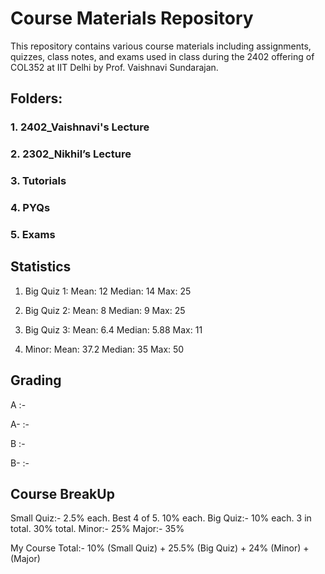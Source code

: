 # Course Materials Repository

This repository contains various course materials including assignments, quizzes, class notes, and exams used in class during the 2402 offering of COL352 at IIT Delhi by Prof. Vaishnavi Sundarajan.

## Folders:

### 1. 2402_Vaishnavi's Lecture
### 2. 2302_Nikhil’s Lecture
### 3. Tutorials
### 4. PYQs
### 5. Exams

## Statistics
1. Big Quiz 1:
   Mean: 12
   Median: 14
   Max: 25
   

2. Big Quiz 2:
   Mean: 8
   Median: 9
   Max: 25

3. Big Quiz 3:
   Mean: 6.4
   Median: 5.88
   Max: 11

4. Minor:
   Mean: 37.2
   Median: 35
   Max: 50


## Grading
A  :- 

A- :- 

B  :- 

B- :- 

## Course BreakUp
Small Quiz:- 2.5% each. Best 4 of 5. 10% each.
Big Quiz:- 10% each. 3 in total. 30% total.
Minor:- 25%
Major:- 35%

My Course Total:- 10% (Small Quiz) + 25.5% (Big Quiz) + 24% (Minor) +  (Major)